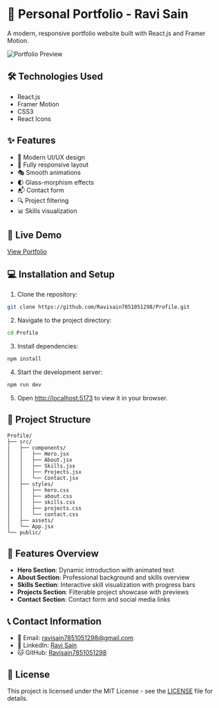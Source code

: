 # 🚀 Personal Portfolio - Ravi Sain

A modern, responsive portfolio website built with React.js and Framer Motion.

![Portfolio Preview](./preview.png)

## 🛠️ Technologies Used

- React.js
- Framer Motion
- CSS3
- React Icons

## ✨ Features

- 🎨 Modern UI/UX design
- 📱 Fully responsive layout
- 🎭 Smooth animations
- 🌓 Glass-morphism effects
- 📬 Contact form
- 🔍 Project filtering
- 📊 Skills visualization

## 🚀 Live Demo

[View Portfolio](https://your-portfolio-url.com)

## 💻 Installation and Setup

1. Clone the repository:
```bash
git clone https://github.com/Ravisain7851051298/Profile.git
```

2. Navigate to the project directory:
```bash
cd Profile
```

3. Install dependencies:
```bash
npm install
```

4. Start the development server:
```bash
npm run dev
```

5. Open [http://localhost:5173](http://localhost:5173) to view it in your browser.

## 📂 Project Structure

```
Profile/
├── src/
│   ├── components/
│   │   ├── Hero.jsx
│   │   ├── About.jsx
│   │   ├── Skills.jsx
│   │   ├── Projects.jsx
│   │   └── Contact.jsx
│   ├── styles/
│   │   ├── hero.css
│   │   ├── about.css
│   │   ├── skills.css
│   │   ├── projects.css
│   │   └── contact.css
│   ├── assets/
│   └── App.jsx
└── public/
```

## 🎯 Features Overview

- **Hero Section**: Dynamic introduction with animated text
- **About Section**: Professional background and skills overview
- **Skills Section**: Interactive skill visualization with progress bars
- **Projects Section**: Filterable project showcase with previews
- **Contact Section**: Contact form and social media links

## 📞 Contact Information

- 📧 Email: ravisain7851051298@gmail.com
- 💼 LinkedIn: [Ravi Sain](https://linkedin.com/in/Ravisain75688)
- 🐱 GitHub: [Ravisain7851051298](https://github.com/Ravisain7851051298)

## 📄 License

This project is licensed under the MIT License - see the [LICENSE](LICENSE) file for details.

